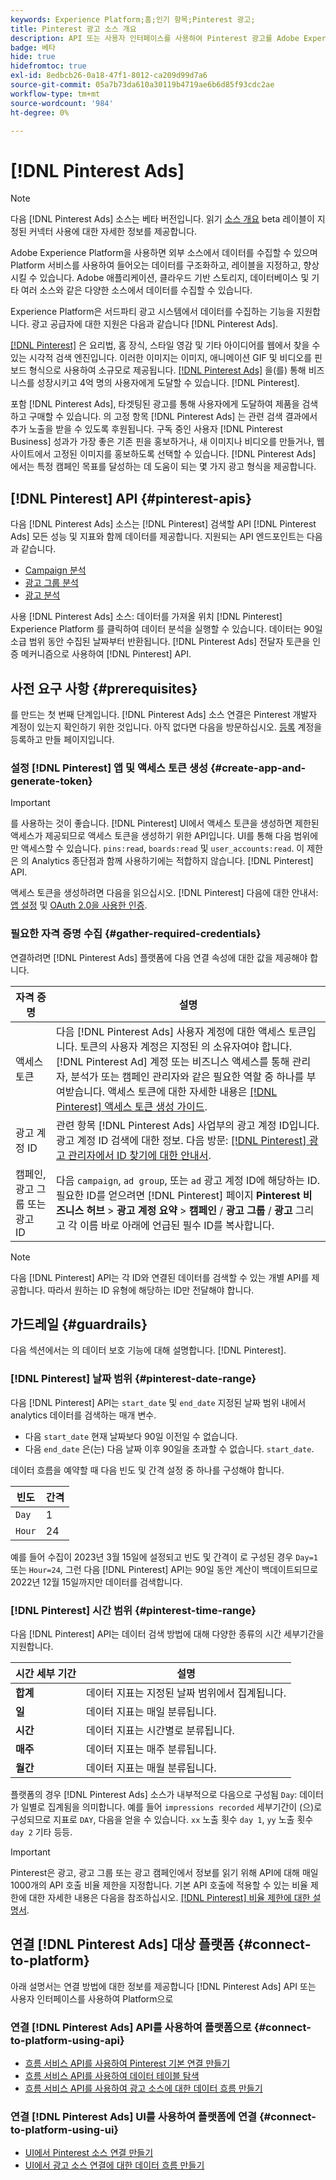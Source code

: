 ```yaml
---
keywords: Experience Platform;홈;인기 항목;Pinterest 광고;
title: Pinterest 광고 소스 개요
description: API 또는 사용자 인터페이스를 사용하여 Pinterest 광고를 Adobe Experience Platform에 연결하는 방법을 알아봅니다.
badge: 베타
hide: true
hidefromtoc: true
exl-id: 8edbcb26-0a18-47f1-8012-ca209d99d7a6
source-git-commit: 05a7b73da610a30119b4719ae6b6d85f93cdc2ae
workflow-type: tm+mt
source-wordcount: '984'
ht-degree: 0%

---
```


# [!DNL Pinterest Ads]

>[!NOTE]
>
>다음 [!DNL Pinterest Ads] 소스는 베타 버전입니다. 읽기 [소스 개요](../../home.md#terms-and-conditions) beta 레이블이 지정된 커넥터 사용에 대한 자세한 정보를 제공합니다.

Adobe Experience Platform을 사용하면 외부 소스에서 데이터를 수집할 수 있으며 Platform 서비스를 사용하여 들어오는 데이터를 구조화하고, 레이블을 지정하고, 향상시킬 수 있습니다. Adobe 애플리케이션, 클라우드 기반 스토리지, 데이터베이스 및 기타 여러 소스와 같은 다양한 소스에서 데이터를 수집할 수 있습니다.

Experience Platform은 서드파티 광고 시스템에서 데이터를 수집하는 기능을 지원합니다. 광고 공급자에 대한 지원은 다음과 같습니다 [!DNL Pinterest Ads].

[[!DNL Pinterest]](https://www.pinterest.com) 은 요리법, 홈 장식, 스타일 영감 및 기타 아이디어를 웹에서 찾을 수 있는 시각적 검색 엔진입니다. 이러한 이미지는 이미지, 애니메이션 GIF 및 비디오를 핀보드 형식으로 사용하여 소규모로 제공됩니다. [[!DNL Pinterest Ads]](https://ads.pinterest.com/) 을(를) 통해 비즈니스를 성장시키고 4억 명의 사용자에게 도달할 수 있습니다. [!DNL Pinterest].

포함 [!DNL Pinterest Ads], 타겟팅된 광고를 통해 사용자에게 도달하여 제품을 검색하고 구매할 수 있습니다. 의 고정 항목 [!DNL Pinterest Ads] 는 관련 검색 결과에서 추가 노출을 받을 수 있도록 후원됩니다. 구독 중인 사용자 [!DNL Pinterest Business] 성과가 가장 좋은 기존 핀을 홍보하거나, 새 이미지나 비디오를 만들거나, 웹 사이트에서 고정된 이미지를 홍보하도록 선택할 수 있습니다. [!DNL Pinterest Ads] 에서는 특정 캠페인 목표를 달성하는 데 도움이 되는 몇 가지 광고 형식을 제공합니다.

## [!DNL Pinterest] API {#pinterest-apis}

다음 [!DNL Pinterest Ads] 소스는 [!DNL Pinterest] 검색할 API [!DNL Pinterest Ads] 모든 성능 및 지표와 함께 데이터를 제공합니다. 지원되는 API 엔드포인트는 다음과 같습니다.

* [Campaign 분석](https://developers.pinterest.com/docs/api/v5/#operation/campaigns/analytics)
* [광고 그룹 분석](https://developers.pinterest.com/docs/api/v5/#operation/ad_groups/analytics)
* [광고 분석](https://developers.pinterest.com/docs/api/v5/#operation/ads/analytics)

사용 [!DNL Pinterest Ads] 소스: 데이터를 가져올 위치 [!DNL Pinterest] Experience Platform 를 클릭하여 데이터 분석을 실행할 수 있습니다. 데이터는 90일 소급 범위 동안 수집된 날짜부터 반환됩니다. [!DNL Pinterest Ads] 전달자 토큰을 인증 메커니즘으로 사용하여 [!DNL Pinterest] API.

## 사전 요구 사항 {#prerequisites}

를 만드는 첫 번째 단계입니다. [!DNL Pinterest Ads] 소스 연결은 Pinterest 개발자 계정이 있는지 확인하기 위한 것입니다. 아직 없다면 다음을 방문하십시오. [등록](https://www.pinterest.com/business/create/?next=https://developers.pinterest.com/account-setup/) 계정을 등록하고 만들 페이지입니다.

### 설정 [!DNL Pinterest] 앱 및 액세스 토큰 생성 {#create-app-and-generate-token}

>[!IMPORTANT]
>
>를 사용하는 것이 좋습니다. [!DNL Pinterest] UI에서 액세스 토큰을 생성하면 제한된 액세스가 제공되므로 액세스 토큰을 생성하기 위한 API입니다. UI를 통해 다음 범위에만 액세스할 수 있습니다. `pins:read`, `boards:read` 및 `user_accounts:read`. 이 제한은 의 Analytics 종단점과 함께 사용하기에는 적합하지 않습니다. [!DNL Pinterest] API.

액세스 토큰을 생성하려면 다음을 읽으십시오. [!DNL Pinterest] 다음에 대한 안내서: [앱 설정](https://developers.pinterest.com/docs/getting-started/set-up-app/) 및 [OAuth 2.0을 사용한 인증](https://developers.pinterest.com/docs/getting-started/authentication/).

### 필요한 자격 증명 수집 {#gather-required-credentials}

연결하려면 [!DNL Pinterest Ads] 플랫폼에 다음 연결 속성에 대한 값을 제공해야 합니다.

| 자격 증명 | 설명 |
| --- | --- |
| 액세스 토큰 | 다음 [!DNL Pinterest Ads] 사용자 계정에 대한 액세스 토큰입니다. 토큰의 사용자 계정은 지정된 의 소유자여야 합니다. [!DNL Pinterest Ad] 계정 또는 비즈니스 액세스를 통해 관리자, 분석가 또는 캠페인 관리자와 같은 필요한 역할 중 하나를 부여받습니다. 액세스 토큰에 대한 자세한 내용은 [[!DNL Pinterest] 액세스 토큰 생성 가이드](https://developers.pinterest.com/docs/getting-started/set-up-app/). |
| 광고 계정 ID | 관련 항목 [!DNL Pinterest Ads] 사업부의 광고 계정 ID입니다. 광고 계정 ID 검색에 대한 정보. 다음 방문: [[!DNL Pinterest] 광고 관리자에서 ID 찾기에 대한 안내서](https://help.pinterest.com/en/business/article/find-ids-in-ads-manager). |
| 캠페인, 광고 그룹 또는 광고 ID | 다음 `campaign`, `ad group`, 또는 `ad` 광고 계정 ID에 해당하는 ID. 필요한 ID를 얻으려면 [!DNL Pinterest] 페이지 **Pinterest 비즈니스 허브** > **광고 계정 요약** > **캠페인** / **광고 그룹** / **광고** 그리고 각 이름 바로 아래에 언급된 필수 ID를 복사합니다. |

>[!NOTE]
>
>다음 [!DNL Pinterest] API는 각 ID와 연결된 데이터를 검색할 수 있는 개별 API를 제공합니다. 따라서 원하는 ID 유형에 해당하는 ID만 전달해야 합니다.

## 가드레일 {#guardrails}

다음 섹션에서는 의 데이터 보호 기능에 대해 설명합니다. [!DNL Pinterest].

### [!DNL Pinterest] 날짜 범위 {#pinterest-date-range}

다음 [!DNL Pinterest] API는 `start_date` 및 `end_date` 지정된 날짜 범위 내에서 analytics 데이터를 검색하는 매개 변수.

* 다음 `start_date` 현재 날짜보다 90일 이전일 수 없습니다.
* 다음 `end_date` 은(는) 다음 날짜 이후 90일을 초과할 수 없습니다. `start_date`.

데이터 흐름을 예약할 때 다음 빈도 및 간격 설정 중 하나를 구성해야 합니다.

| 빈도 | 간격 |
| --- | --- |
| `Day` | 1 |
| `Hour` | 24 |

예를 들어 수집이 2023년 3월 15일에 설정되고 빈도 및 간격이 로 구성된 경우 `Day=1` 또는 `Hour=24`, 그런 다음 [!DNL Pinterest] API는 90일 동안 계산이 백데이트되므로 2022년 12월 15일까지만 데이터를 검색합니다.

### [!DNL Pinterest] 시간 범위 {#pinterest-time-range}

다음 [!DNL Pinterest] API는 데이터 검색 방법에 대해 다양한 종류의 시간 세부기간을 지원합니다.

| 시간 세부 기간 | 설명 |
| --- | --- |
| **합계** | 데이터 지표는 지정된 날짜 범위에서 집계됩니다. |
| **일** | 데이터 지표는 매일 분류됩니다. |
| **시간** | 데이터 지표는 시간별로 분류됩니다. |
| **매주** | 데이터 지표는 매주 분류됩니다. |
| **월간** | 데이터 지표는 매월 분류됩니다. |

플랫폼의 경우 [!DNL Pinterest Ads] 소스가 내부적으로 다음으로 구성됨 `Day`: 데이터가 일별로 집계됨을 의미합니다. 예를 들어 `impressions recorded` 세부기간이 (으)로 구성되므로 지표로 `DAY`, 다음을 얻을 수 있습니다. `xx` 노출 횟수 `day 1`, `yy` 노출 횟수 `day 2` 기타 등등.

>[!IMPORTANT]
>
>Pinterest은 광고, 광고 그룹 또는 광고 캠페인에서 정보를 읽기 위해 API에 대해 매일 1000개의 API 호출 비율 제한을 지정합니다. 기본 API 호출에 적용할 수 있는 비율 제한에 대한 자세한 내용은 다음을 참조하십시오. [[!DNL Pinterest] 비율 제한에 대한 설명서](https://developers.pinterest.com/docs/reference/ratelimits/).

## 연결 [!DNL Pinterest Ads] 대상 플랫폼 {#connect-to-platform}

아래 설명서는 연결 방법에 대한 정보를 제공합니다 [!DNL Pinterest Ads] API 또는 사용자 인터페이스를 사용하여 Platform으로

### 연결 [!DNL Pinterest Ads] API를 사용하여 플랫폼으로 {#connect-to-platform-using-api}

* [흐름 서비스 API를 사용하여 Pinterest 기본 연결 만들기](../../tutorials/api/create/advertising/pinterest-ads.md)
* [흐름 서비스 API를 사용하여 데이터 테이블 탐색](../../tutorials/api/explore/tabular.md)
* [흐름 서비스 API를 사용하여 광고 소스에 대한 데이터 흐름 만들기](../../tutorials/api/collect/advertising.md)

### 연결 [!DNL Pinterest Ads] UI를 사용하여 플랫폼에 연결 {#connect-to-platform-using-ui}

* [UI에서 Pinterest 소스 연결 만들기](../../tutorials/ui/create/advertising/pinterest-ads.md)
* [UI에서 광고 소스 연결에 대한 데이터 흐름 만들기](../../tutorials/ui/dataflow/advertising.md)
